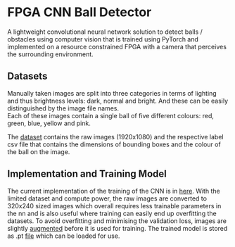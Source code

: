 # FPGA CNN Ball Detector

A lightweight convolutional neural network solution to detect balls / obstacles using computer vision that is trained using PyTorch and implemented on a resource constrained FPGA with a camera that perceives the surrounding environment.

## Datasets
Manually taken images are split into three categories in terms of lighting and thus brightness levels: dark, normal and bright. And these can be easily distinguished by the image file names. <br>
Each of these images contain a single ball of five different colours: red, green, blue, yellow and pink.

The [dataset](https://github.com/jl7719/FPGA-CNN-Computer-Vision/tree/main/dataset) contains the raw images (1920x1080) and the respective label csv file that contains the dimensions of bounding boxes and the colour of the ball on the image.

## Implementation and Training Model
The current implementation of the training of the CNN is in [here](https://github.com/jl7719/FPGA-CNN-Computer-Vision/blob/main/cnn_ball_detection.ipynb). With the limited dataset and compute power, the raw images are converted to 320x240 sized images which overall requires less trainable parameters in the nn and is also useful where training can easily end up overfitting the datasets. To avoid overfitting and minimising the validation loss, images are slightly [augmented](https://github.com/jl7719/FPGA-CNN-Computer-Vision/blob/main/data_augmentation.py) before it is used for training. The trained model is stored as .pt [file](https://github.com/jl7719/FPGA-CNN-Computer-Vision/tree/main/trained_model) which can be loaded for use.
